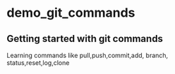 # demo_git_commands
## Getting started with git commands
Learning commands like pull,push,commit,add, branch, status,reset,log,clone
